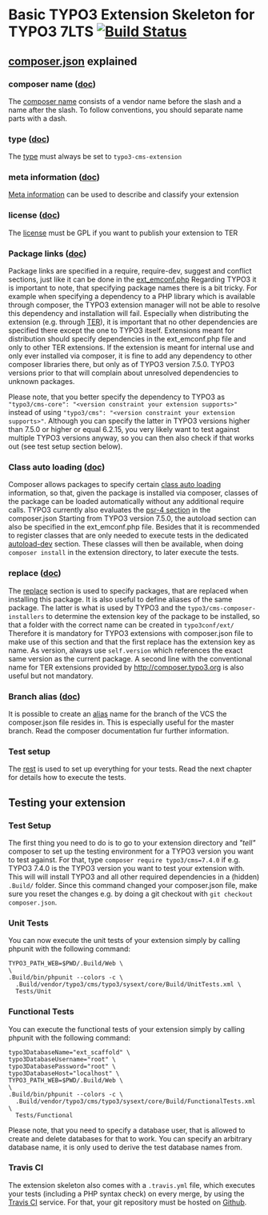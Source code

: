 # Basic TYPO3 Extension Skeleton for TYPO3 7LTS [![Build Status](https://travis-ci.org/helhum/ext_scaffold.svg?branch=master)](https://travis-ci.org/helhum/ext_scaffold)

## [composer.json](https://github.com/helhum/ext_scaffold/blob/master/composer.json) explained

### composer name ([doc](https://getcomposer.org/doc/04-schema.md#name))
The [composer name](https://github.com/helhum/ext_scaffold/blob/master/composer.json#L2) consists of a vendor name before
the slash and a name after the slash. To follow conventions, you should separate name parts with a dash.

### type ([doc](https://getcomposer.org/doc/04-schema.md#type))
The [type](https://github.com/helhum/ext_scaffold/blob/master/composer.json#L3) must always be set to `typo3-cms-extension`

### meta information ([doc](https://getcomposer.org/doc/04-schema.md#description))
[Meta information](https://github.com/helhum/ext_scaffold/blob/master/composer.json#L4-L18) can be used to describe and classify your extension

### license ([doc](https://getcomposer.org/doc/04-schema.md#license))
The [license](https://github.com/helhum/ext_scaffold/blob/master/composer.json#L19) must be GPL if you want to publish your extension to TER

### Package links ([doc](https://getcomposer.org/doc/04-schema.md#package-links))
Package links are specified in a require, require-dev, suggest and conflict sections, just like it can be done in the [ext_emconf.php](https://github.com/helhum/ext_scaffold/blob/master/ext_emconf.php#L21-L31)
Regarding TYPO3 it is important to note, that specifying package names there is a bit tricky. For example when specifying a dependency to
a PHP library which is available through composer, the TYPO3 extension manager will not be able to resolve this dependency and
installation will fail. Especially when distributing the extension (e.g. through [TER](http://typo3.org/extensions/repository/)),
it is important that no other dependencies are specified there except the one to TYPO3 itself. Extensions meant for distribution should
specify dependencies in the ext_emconf.php file and only to other TER extensions.
If the extension is meant for internal use and only ever installed via composer, it is fine to add any dependency to other composer libraries there,
but only as of TYPO3 version 7.5.0. TYPO3 versions prior to that will complain about unresolved dependencies to unknown packages.

Please note, that you better specify the dependency to TYPO3 as `"typo3/cms-core": "<version constraint your extension supports>"` instead of
using `"typo3/cms": "<version constraint your extension supports>"`. Although you can specify the latter in TYPO3 versions higher than 7.5.0 or higher or equal 6.2.15,
you very likely want to test against multiple TYPO3 versions anyway, so you can then also check if that works out (see test setup section below).

### Class auto loading ([doc](https://getcomposer.org/doc/04-schema.md#autoload))
Composer allows packages to specify certain [class auto loading](https://github.com/helhum/ext_scaffold/blob/master/composer.json#L27-L37) information, so that, given the package is installed via composer, classes of the package
can be loaded automatically without any additional require calls.
TYPO3 currently also evaluates the [psr-4 section](https://github.com/helhum/ext_scaffold/blob/master/composer.json#L28-L30) in the composer.json
Starting from TYPO3 version 7.5.0, the autoload section can also be specified in the ext_emconf.php file.
Besides that it is recommended to register classes that are only needed to execute tests in the dedicated [autoload-dev](https://github.com/helhum/ext_scaffold/blob/master/composer.json#L32-L37)
section. These classes will then be available, when doing `composer install` in the extension directory, to later execute the tests.

### replace ([doc](https://getcomposer.org/doc/04-schema.md#replace))
The [replace](https://github.com/helhum/ext_scaffold/blob/master/composer.json#L38-L41) section is used to specify packages, that are replaced when installing this package.
It is also useful to define aliases of the same package. The latter is what is used by TYPO3 and the `typo3/cms-composer-installers` to determine
the extension key of the package to be installed, so that a folder with the correct name can be created in `typo3conf/ext/`
Therefore it is mandatory for TYPO3 extensions with composer.json file to make use of this section and that the first replace has the
extension key as name. As version, always use `self.version` which references the exact same version as the current package.
A second line with the conventional name for TER extensions provided by http://composer.typo3.org is also useful but not mandatory.

### Branch alias ([doc](https://getcomposer.org/doc/articles/aliases.md))
It is possible to create an [alias](https://github.com/helhum/ext_scaffold/blob/master/composer.json#L52-L55) name for the branch
of the VCS the composer.json file resides in. This is especially useful for the master branch. Read the composer documentation fur further information.
 
### Test setup
The [rest](https://github.com/helhum/ext_scaffold/blob/master/composer.json#L52-L55) is used to set up everything for your tests.
Read the next chapter for details how to execute the tests.


## Testing your extension
### Test Setup
The first thing you need to do is to go to your extension directory and *"tell"* composer to set up
the testing environment for a TYPO3 version you want to test against. For that, type `composer require typo3/cms=7.4.0` if e.g. TYPO3 7.4.0 is the TYPO3 version
you want to test your extension with.
This will will install TYPO3 and all other required dependencies in a (hidden) `.Build/` folder. Since this command changed your composer.json file,
make sure you reset the changes e.g. by doing a git checkout with `git checkout composer.json`.


### Unit Tests
You can now execute the unit tests of your extension simply by calling phpunit with the following command:
```
TYPO3_PATH_WEB=$PWD/.Build/Web \
\
.Build/bin/phpunit --colors -c \
  .Build/vendor/typo3/cms/typo3/sysext/core/Build/UnitTests.xml \
  Tests/Unit
```

### Functional Tests
You can execute the functional tests of your extension simply by calling phpunit with the following command:
```
typo3DatabaseName="ext_scaffold" \
typo3DatabaseUsername="root" \
typo3DatabasePassword="root" \
typo3DatabaseHost="localhost" \
TYPO3_PATH_WEB=$PWD/.Build/Web \
\
.Build/bin/phpunit --colors -c \
  .Build/vendor/typo3/cms/typo3/sysext/core/Build/FunctionalTests.xml \
  Tests/Functional
```

Please note, that you need to specify a database user, that is allowed to create and delete databases for that to work.
You can specify an arbitrary database name, it is only used to derive the test database names from.

### Travis CI
The extension skeleton also comes with a `.travis.yml` file, which executes your tests (including a PHP syntax check) on every merge, by using the [Travis CI](http://docs.travis-ci.com/user/languages/php/) service.
For that, your git repository must be hosted on [Github](http://github.com).
